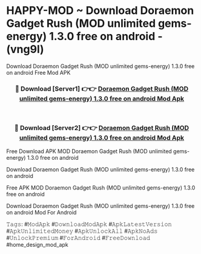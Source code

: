 # HAPPY-MOD ~ Download Doraemon Gadget Rush (MOD unlimited gems-energy) 1.3.0 free on android - (vng9l)
Download Doraemon Gadget Rush (MOD unlimited gems-energy) 1.3.0 free on android Free Mod APK

<div align="center">
<h3>🔴 Download [Server1] 👉👉 <a href="https://apk-comot.site?title=Doraemon_Gadget_Rush_(MOD_unlimited_gems-energy)_1.3.0_free_on_android">Doraemon Gadget Rush (MOD unlimited gems-energy) 1.3.0 free on android Mod Apk</a></h3><br>

<h3>🔴 Download [Server2] 👉👉 <a href="https://apk-comot.site?title=Doraemon_Gadget_Rush_(MOD_unlimited_gems-energy)_1.3.0_free_on_android">Doraemon Gadget Rush (MOD unlimited gems-energy) 1.3.0 free on android Mod Apk</a></h3>
</div>


Free Download APK MOD Doraemon Gadget Rush (MOD unlimited gems-energy) 1.3.0 free on android

Download Doraemon Gadget Rush (MOD unlimited gems-energy) 1.3.0 free on android 

Free APK MOD Doraemon Gadget Rush (MOD unlimited gems-energy) 1.3.0 free on android 

Download Doraemon Gadget Rush (MOD unlimited gems-energy) 1.3.0 free on android Mod For Android

𝚃𝚊𝚐𝚜: #𝙼𝚘𝚍𝙰𝚙𝚔 #𝙳𝚘𝚠𝚗𝚕𝚘𝚊𝚍𝙼𝚘𝚍𝙰𝚙𝚔 #𝙰𝚙𝚔𝙻𝚊𝚝𝚎𝚜𝚝𝚅𝚎𝚛𝚜𝚒𝚘𝚗 #𝙰𝚙𝚔𝚄𝚗𝚕𝚒𝚖𝚒𝚝𝚎𝚍𝙼𝚘𝚗𝚎𝚢 #𝙰𝚙𝚔𝚄𝚗𝚕𝚘𝚌𝚔𝙰𝚕𝚕 #𝙰𝚙𝚔𝙽𝚘𝙰𝚍𝚜 #𝚄𝚗𝚕𝚘𝚌𝚔𝙿𝚛𝚎𝚖𝚒𝚞𝚖 #𝙵𝚘𝚛𝙰𝚗𝚍𝚛𝚘𝚒𝚍 #𝙵𝚛𝚎𝚎𝙳𝚘𝚠𝚗𝚕𝚘𝚊𝚍 #home_design_mod_apk